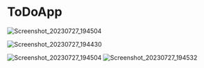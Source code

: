 # ToDoApp
![Screenshot_20230727_194504](https://github.com/seydanurkuvvetli/ToDoApp/assets/72807269/67f33f2c-4f81-412e-9ef1-0cb99c733d3c)

![Screenshot_20230727_194430](https://github.com/seydanurkuvvetli/ToDoApp/assets/72807269/60ef1b0a-8ddb-4d28-bd31-7130d65bfe91)

![Screenshot_20230727_194504](https://github.com/seydanurkuvvetli/ToDoApp/assets/72807269/e234e224-f0b6-4162-993d-11a5a478dd39)
![Screenshot_20230727_194532](https://github.com/seydanurkuvvetli/ToDoApp/assets/72807269/413d904a-8c73-4d2a-b8fe-7928a76c3692)
